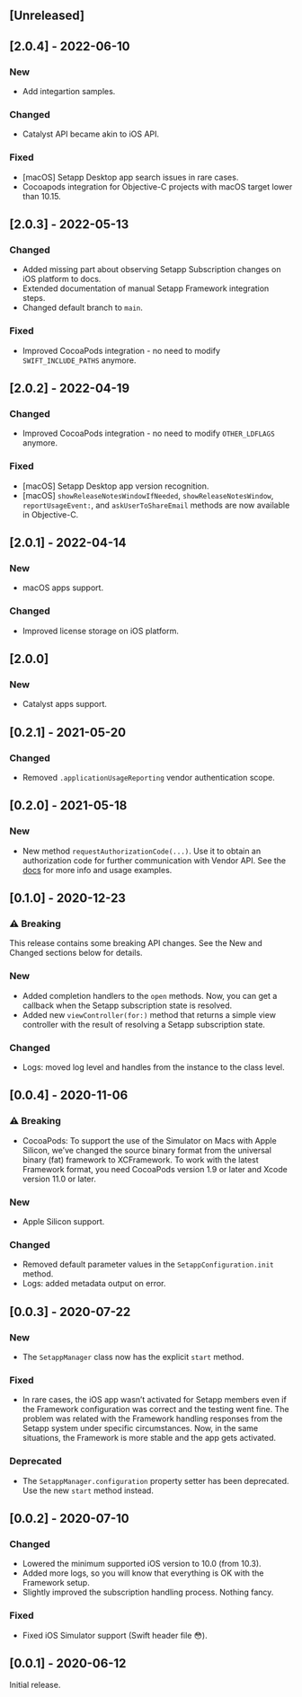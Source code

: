 ## [Unreleased]


## [2.0.4] - 2022-06-10

### New
* Add integartion samples.

### Changed
* Catalyst API became akin to iOS API.

### Fixed
* [macOS] Setapp Desktop app search issues in rare cases.
* Cocoapods integration for Objective-C projects with macOS target lower than 10.15.


## [2.0.3] - 2022-05-13

### Changed
* Added missing part about observing Setapp Subscription changes on iOS platform to docs.
* Extended documentation of manual Setapp Framework integration steps.
* Changed default branch to `main`.

### Fixed
* Improved CocoaPods integration - no need to modify `SWIFT_INCLUDE_PATHS` anymore. 


## [2.0.2] - 2022-04-19

### Changed
* Improved CocoaPods integration - no need to modify `OTHER_LDFLAGS` anymore. 

### Fixed
* [macOS] Setapp Desktop app version recognition.
* [macOS] `showReleaseNotesWindowIfNeeded`, `showReleaseNotesWindow`, `reportUsageEvent:`, and `askUserToShareEmail` methods are now available in Objective-C.


## [2.0.1] - 2022-04-14

### New
* macOS apps support.

### Changed
* Improved license storage on iOS platform. 


## [2.0.0]

### New
* Catalyst apps support.


## [0.2.1] - 2021-05-20

### Changed
* Removed `.applicationUsageReporting` vendor authentication scope.


## [0.2.0] - 2021-05-18

### New
* New method `requestAuthorizationCode(...)`. Use it to obtain an authorization code for further communication with Vendor API. See the [docs](https://docs.setapp.com/docs/integrating-the-ios-framework#request-authorization-code-to-access-the-setapp-server) for more info and usage examples.


## [0.1.0] - 2020-12-23

### ⚠️ Breaking
This release contains some breaking API changes. See the New and Changed sections below for details. 

### New
* Added completion handlers to the `open` methods. Now, you can get a callback when the Setapp subscription state is resolved.
* Added new `viewController(for:)` method that returns a simple view controller with the result of resolving a Setapp subscription state.

### Changed
* Logs: moved log level and handles from the instance to the class level.


## [0.0.4] - 2020-11-06

### ⚠️ Breaking
* CocoaPods: To support the use of the Simulator on Macs with Apple Silicon, we’ve changed the source binary format from the universal binary (fat) framework to XCFramework. To work with the latest Framework format, you need CocoaPods version 1.9 or later and Xcode version 11.0 or later.

### New
* Apple Silicon support.

### Changed
* Removed default parameter values in the `SetappConfiguration.init` method.
* Logs: added metadata output on error.


## [0.0.3] - 2020-07-22

### New
* The `SetappManager` class now has the explicit `start` method.
​
### Fixed
* In rare cases, the iOS app wasn’t activated for Setapp members even if the Framework configuration was correct and the testing went fine. The problem was related with the Framework handling responses from the Setapp system under specific circumstances. Now, in the same situations, the Framework is more stable and the app gets activated.
​
### Deprecated
* The `SetappManager.configuration` property setter has been deprecated. Use the new `start` method instead.


## [0.0.2] - 2020-07-10

### Changed
* Lowered the minimum supported iOS version to 10.0 (from 10.3).
* Added more logs, so you will know that everything is OK with the Framework setup.
* Slightly improved the subscription handling process. Nothing fancy.

### Fixed
* Fixed iOS Simulator support (Swift header file 😳).


## [0.0.1] - 2020-06-12

Initial release.
